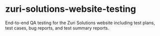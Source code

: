 # zuri-solutions-website-testing
End-to-end QA testing for the Zuri Solutions website including test plans, test cases, bug reports, and test summary reports.
